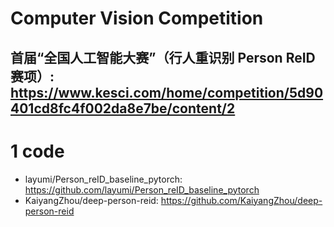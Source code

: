 # Computer Vision Competition


## 首届“全国人工智能大赛”（行人重识别 Person ReID 赛项）: https://www.kesci.com/home/competition/5d90401cd8fc4f002da8e7be/content/2

1 code
=
- layumi/Person_reID_baseline_pytorch: https://github.com/layumi/Person_reID_baseline_pytorch
- KaiyangZhou/deep-person-reid: https://github.com/KaiyangZhou/deep-person-reid
